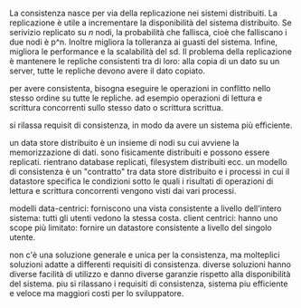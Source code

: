 La consistenza nasce per via della replicazione nei sistemi distribuiti. La replicazione è utile a incrementare la disponibilità del sistema distribuito. Se serivizio replicato su $n$ nodi, la probabilità che fallisca, cioè che falliscano i due nodi è p^n. Inoltre migliora la tolleranza ai guasti del sistema. Infine, migliora le performance e la scalabilità del sd.
Il problema della replicazione è mantenere le repliche consistenti tra di loro: alla copia di un dato su un server, tutte le repliche devono avere il dato copiato.

per avere consistenta, bisogna eseguire le operazioni in conflitto nello stesso ordine su tutte le repliche. ad esempio operazioni di lettura e scrittura concorrenti sullo stesso dato o scrittura scrittua.

si rilassa requisit di consistenza, in modo da avere un sistema più efficiente.

un data store distribuito è un insieme di nodi su cui avviene la memorizzazione di dati. sono fisicamente distribuiti e possono essere replicati. rientrano database replicati, filesystem distribuiti ecc.
un modello di consistenza è un "contratto" tra data store distribuito e i processi in cui il datastore specifica le condizioni sotto le quali i risultati di operazioni di lettura e scrittura concorrenti vengono visti dai vari processi.

modelli data-centrici: forniscono una vista consistente a livello dell'intero sistema: tutti gli utenti vedono la stessa costa.
client centrici: hanno uno scope più limitato: fornire un datastore consistente a livello del singolo utente.

non c'è una soluzione generale e unica per la consistenza, ma molteplici soluzioni adatte a differenti requisiti di consistenza. diverse soluzioni hanno diverse facilità di utilizzo e danno diverse garanzie rispetto alla disponibilità del sistema.
piu si rilassano i requisiti di consistenza, sistema piu efficiente e veloce ma maggiori costi per lo sviluppatore.